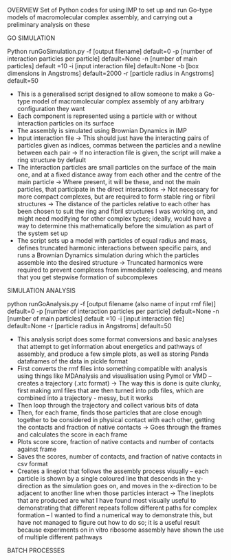OVERVIEW
Set of Python codes for using IMP to set up and run Go-type models of macromolecular complex assembly, and carrying out a preliminary analysis on these


GO SIMULATION

Python runGoSimulation.py
        -f [output filename] 						default=0
        -p [number of interaction particles per particle]		default=None
        -n [number of main particles]				default =10
        -i [input interaction file]					default=None
        -b [box dimensions in Angstroms]				default=2000
        -r [particle radius in Angstroms]				default=50


- This is a generalised script designed to allow someone to make a Go-type model of macromolecular complex assembly of any arbitrary configuration they want
- Each component is represented using a particle with or without interaction particles on its surface
-  The assembly is simulated using Brownian Dynamics in IMP
-  Input interaction file
    -> This should just have the interacting pairs of particles given as indices, commas between the particles and a newline between each pair
    -> If no interaction file is given, the script will make a ring structure by default
- The interaction particles are small particles on the surface of the main one, and at a fixed distance away from each other and the centre of the main particle
    -> Where present, it will be these, and not the main particles, that participate in the direct interactions
    -> Not necessary for more compact complexes, but are required to form stable ring or fibril structures
    -> The distance of the particles relative to each other has been chosen to suit the ring and fibril structures I was working on, and might need modifying for other complex types; ideally, would have a way to determine this mathematically before the simulation as part of the system set up
- The script sets up a model with particles of equal radius and mass, defines truncated harmonic interactions between specific pairs, and runs a Brownian Dynamics simulation during which the particles assemble into the desired structure
    -> Truncated harmonics were required to prevent complexes from immediately coalescing, and means that you get stepwise formation of subcomplexes


SIMULATION ANALYSIS

python runGoAnalysis.py 
        -f [output filename (also name of input rmf file)] 		default=0
        -p [number of interaction particles per particle]		default=None
        -n [number of main particles]				default =10
        -i [input interaction file]					default=None
        -r [particle radius in Angstroms]				default=50


- This analysis script does some format conversions and basic analyses that attempt to get information about energetics and pathways of assembly, and produce a few simple plots, as well as storing Panda dataframes of the data in pickle format
- First converts the rmf files into something compatible with analysis using things like MDAnalysis and visualisation using Pymol or VMD – creates a trajectory (.xtc format)
    -> The way this is done is quite clunky, first making xml files that are then turned into pdb files, which are combined into a trajectory - messy, but it works
- Then loop through the trajectory and collect various bits of data
- Then, for each frame, finds those particles that are close enough together to be considered in physical contact with each other, getting the contacts and fraction of native contacts
    -> Goes through the frames and calculates the score in each frame
- Plots score score, fraction of native contacts and number of contacts against frame
- Saves the scores, number of contacts, and fraction of native contacts in csv format
- Creates a lineplot that follows the assembly process visually – each particle is shown by a single coloured line that descends in the y-direction as the simulation goes on, and moves in the x-direction to be adjacent to another line when those particles interact
    -> The lineplots that are produced are what I have found most visually useful to demonstrating that different repeats follow different paths for complex formation – I wanted to find a numerical way to demonstrate this, but have not managed to figure out how to do so; it is a useful result because experiments on in vitro ribosome assembly have shown the use of multiple different pathways



BATCH PROCESSES
